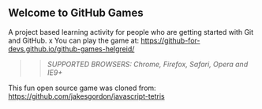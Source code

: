## Welcome to GitHub Games

A project based learning activity for people who are getting started with Git and GitHub.
x
You can play the game at: https://github-for-devs.github.io/github-games-helgreid/

>> _*SUPPORTED BROWSERS*: Chrome, Firefox, Safari, Opera and IE9+_

This fun open source game was cloned from: https://github.com/jakesgordon/javascript-tetris
